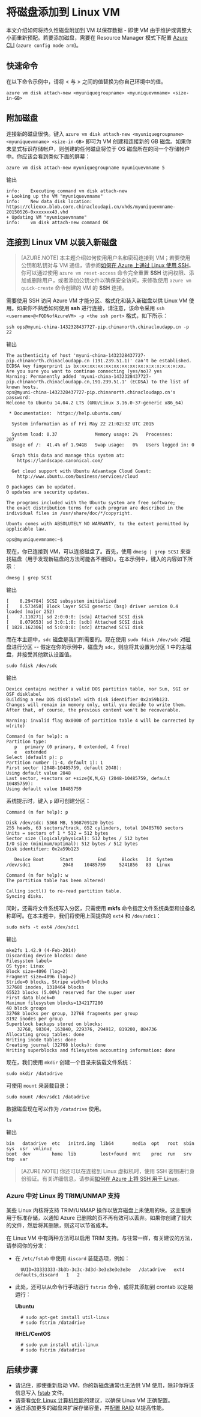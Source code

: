 <properties
	pageTitle="将磁盘添加到 Linux VM | Azure"
	description="了解如何将持久性磁盘添加到 Linux VM"
	keywords="linux 虚拟机,添加资源磁盘"
	services="virtual-machines-linux"
	documentationCenter=""
	authors="rickstercdn"
	manager="timlt"
	editor="tysonn"
	tags="azure-resource-manager" />

<tags
	ms.service="virtual-machines-linux"
	ms.date="04/29/2016"
	wacn.date="08/15/2016"/>

# 将磁盘添加到 Linux VM

本文介绍如何将持久性磁盘附加到 VM 以保存数据 - 即使 VM 由于维护或调整大小而重新预配。若要添加磁盘，需要在 Resource Manager 模式下配置 [Azure CLI](/documentation/articles/xplat-cli-install/) (`azure config mode arm`)。

## 快速命令

在以下命令示例中，请将 &lt; 与 &gt; 之间的值替换为你自己环境中的值。
	
	azure vm disk attach-new <myuniquegroupname> <myuniquevmname> <size-in-GB>

## 附加磁盘

连接新的磁盘很快。键入 `azure vm disk attach-new <myuniquegroupname> <myuniquevmname> <size-in-GB>` 即可为 VM 创建和连接新的 GB 磁盘。如果你未显式标识存储帐户，则创建的任何磁盘将位于 OS 磁盘所在的同一个存储帐户中。你应该会看到类似下面的屏幕：

	azure vm disk attach-new myuniquegroupname myuniquevmname 5

输出

	info:    Executing command vm disk attach-new
	+ Looking up the VM "myuniquevmname"
	info:    New data disk location: https://cliexxx.blob.core.chinacloudapi.cn/vhds/myuniquevmname-20150526-0xxxxxxx43.vhd
	+ Updating VM "myuniquevmname"
	info:    vm disk attach-new command OK

## 连接到 Linux VM 以装入新磁盘

> [AZURE.NOTE] 本主题介绍如何使用用户名和密码连接到 VM；若要使用公钥和私钥对与 VM 通信，请参阅[如何在 Azure 上通过 Linux 使用 SSH](/documentation/articles/virtual-machines-linux-ssh-from-linux/)。你可以通过使用 `azure vm reset-access` 命令完全重置 **SSH** 访问权限、添加或删除用户，或者添加公钥文件以确保安全访问，来修改使用 `azure vm quick-create` 命令创建的 VM 的 **SSH** 连接。

需要使用 SSH 访问 Azure VM 才能分区、格式化和装入新磁盘以供 Linux VM 使用。如果你不熟悉如何使用 **ssh** 进行连接，请注意，该命令采用 `ssh <username>@<FQDNofAzureVM> -p <the ssh port>` 格式，如下所示：

	ssh ops@myuni-china-1432328437727-pip.chinanorth.chinacloudapp.cn -p 22

输出

	The authenticity of host 'myuni-china-1432328437727-pip.chinanorth.chinacloudapp.cn (191.239.51.1)' can't be established.
	ECDSA key fingerprint is bx:xx:xx:xx:xx:xx:xx:xx:xx:x:x:x:x:x:x:xx.
	Are you sure you want to continue connecting (yes/no)? yes
	Warning: Permanently added 'myuni-china-1432328437727-pip.chinanorth.chinacloudapp.cn,191.239.51.1' (ECDSA) to the list of known hosts.
	ops@myuni-china-1432328437727-pip.chinanorth.chinacloudapp.cn's password:
	Welcome to Ubuntu 14.04.2 LTS (GNU/Linux 3.16.0-37-generic x86_64)

	 * Documentation:  https://help.ubuntu.com/

	  System information as of Fri May 22 21:02:32 UTC 2015

	  System load: 0.37              Memory usage: 2%   Processes:       207
	  Usage of /:  41.4% of 1.94GB   Swap usage:   0%   Users logged in: 0

	  Graph this data and manage this system at:
	    https://landscape.canonical.com/

	  Get cloud support with Ubuntu Advantage Cloud Guest:
	    http://www.ubuntu.com/business/services/cloud

	0 packages can be updated.
	0 updates are security updates.

	The programs included with the Ubuntu system are free software;
	the exact distribution terms for each program are described in the
	individual files in /usr/share/doc/*/copyright.

	Ubuntu comes with ABSOLUTELY NO WARRANTY, to the extent permitted by
	applicable law.

	ops@myuniquevmname:~$

现在，你已连接到 VM，可以连接磁盘了。首先，使用 `dmesg | grep SCSI` 来查找磁盘（用于发现新磁盘的方法可能各不相同）。在本示例中，键入的内容如下所示：

	dmesg | grep SCSI

输出

	[    0.294784] SCSI subsystem initialized
	[    0.573458] Block layer SCSI generic (bsg) driver version 0.4 loaded (major 252)
	[    7.110271] sd 2:0:0:0: [sda] Attached SCSI disk
	[    8.079653] sd 3:0:1:0: [sdb] Attached SCSI disk
	[ 1828.162306] sd 5:0:0:0: [sdc] Attached SCSI disk

而在本主题中，`sdc` 磁盘是我们所需要的。现在使用 `sudo fdisk /dev/sdc` 对磁盘进行分区 -- 假定在你的示例中，磁盘为 `sdc`，则应将其设置为分区 1 中的主磁盘，并接受其他默认设置值。

	sudo fdisk /dev/sdc

输出

	Device contains neither a valid DOS partition table, nor Sun, SGI or OSF disklabel
	Building a new DOS disklabel with disk identifier 0x2a59b123.
	Changes will remain in memory only, until you decide to write them.
	After that, of course, the previous content won't be recoverable.

	Warning: invalid flag 0x0000 of partition table 4 will be corrected by w(rite)

	Command (m for help): n
	Partition type:
	   p   primary (0 primary, 0 extended, 4 free)
	   e   extended
	Select (default p): p
	Partition number (1-4, default 1): 1
	First sector (2048-10485759, default 2048):
	Using default value 2048
	Last sector, +sectors or +size{K,M,G} (2048-10485759, default 10485759):
	Using default value 10485759

系统提示时，键入 `p` 即可创建分区：

	Command (m for help): p

	Disk /dev/sdc: 5368 MB, 5368709120 bytes
	255 heads, 63 sectors/track, 652 cylinders, total 10485760 sectors
	Units = sectors of 1 * 512 = 512 bytes
	Sector size (logical/physical): 512 bytes / 512 bytes
	I/O size (minimum/optimal): 512 bytes / 512 bytes
	Disk identifier: 0x2a59b123

	   Device Boot      Start         End      Blocks   Id  System
	/dev/sdc1            2048    10485759     5241856   83  Linux

	Command (m for help): w
	The partition table has been altered!

	Calling ioctl() to re-read partition table.
	Syncing disks.

同时，还需将文件系统写入分区，只需使用 **mkfs** 命令指定文件系统类型和设备名称即可。在本主题中，我们将使用上面提供的 `ext4` 和 `/dev/sdc1`：

	sudo mkfs -t ext4 /dev/sdc1

输出

	mke2fs 1.42.9 (4-Feb-2014)
	Discarding device blocks: done
	Filesystem label=
	OS type: Linux
	Block size=4096 (log=2)
	Fragment size=4096 (log=2)
	Stride=0 blocks, Stripe width=0 blocks
	327680 inodes, 1310464 blocks
	65523 blocks (5.00%) reserved for the super user
	First data block=0
	Maximum filesystem blocks=1342177280
	40 block groups
	32768 blocks per group, 32768 fragments per group
	8192 inodes per group
	Superblock backups stored on blocks:
		32768, 98304, 163840, 229376, 294912, 819200, 884736
	Allocating group tables: done
	Writing inode tables: done
	Creating journal (32768 blocks): done
	Writing superblocks and filesystem accounting information: done

现在，我们使用 `mkdir` 创建一个目录来装载文件系统：

	sudo mkdir /datadrive

可使用 `mount` 来装载目录：

	sudo mount /dev/sdc1 /datadrive

数据磁盘现在可以作为 `/datadrive` 使用。

	ls

输出

	bin   datadrive  etc   initrd.img  lib64       media  opt   root  sbin  sys  usr  vmlinuz
	boot  dev        home  lib         lost+found  mnt    proc  run   srv   tmp  var

> [AZURE.NOTE] 你还可以在连接到 Linux 虚拟机时，使用 SSH 密钥进行身份验证。有关详细信息，请参阅[如何在 Azure 上将 SSH 用于 Linux](/documentation/articles/virtual-machines-linux-ssh-from-linux/)。


### Azure 中对 Linux 的 TRIM/UNMAP 支持
某些 Linux 内核将支持 TRIM/UNMAP 操作以放弃磁盘上未使用的块。这主要适用于标准存储，以通知 Azure 已删除的页不再有效可以丢弃。如果你创建了较大的文件，然后将其删除，则这可以节省成本。

在 Linux VM 中有两种方法可以启用 TRIM 支持。与往常一样，有关建议的方法，请参阅你的分发：

- 在 `/etc/fstab` 中使用 `discard` 装载选项，例如：

		UUID=33333333-3b3b-3c3c-3d3d-3e3e3e3e3e3e   /datadrive   ext4   defaults,discard   1   2

- 此处，还可以从命令行手动运行 `fstrim` 命令，或将其添加到 crontab 以定期运行：

	**Ubuntu**

		# sudo apt-get install util-linux
		# sudo fstrim /datadrive

	**RHEL/CentOS**

		# sudo yum install util-linux
		# sudo fstrim /datadrive


## 后续步骤

- 请记住，即使重新启动 VM，你的新磁盘通常也无法供 VM 使用，除非你将该信息写入 [fstab](http://en.wikipedia.org/wiki/Fstab) 文件。
- 请查看[优化 Linux 计算机性能](/documentation/articles/virtual-machines-linux-optimization/)的建议，以确保 Linux VM 正确配置。
- 通过添加更多的磁盘来扩展存储容量，并[配置 RAID](/documentation/articles/virtual-machines-linux-configure-raid/) 以提高性能。

<!---HONumber=Mooncake_0808_2016-->
